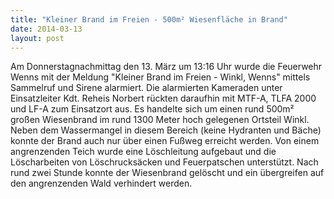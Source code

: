 ```yaml
---
title: "Kleiner Brand im Freien - 500m² Wiesenfläche in Brand"
date: 2014-03-13
layout: post
---
```


Am Donnerstagnachmittag den 13. März um 13:16 Uhr wurde die Feuerwehr Wenns mit der Meldung "Kleiner Brand im Freien - Winkl, Wenns" mittels Sammelruf und Sirene alarmiert. Die alarmierten Kameraden unter Einsatzleiter Kdt. Reheis Norbert rückten daraufhin mit MTF-A, TLFA 2000 und LF-A zum Einsatzort aus. Es handelte sich um einen rund 500m² großen Wiesenbrand im rund 1300 Meter hoch gelegenen Ortsteil Winkl. Neben dem Wassermangel in diesem Bereich (keine Hydranten und Bäche) konnte der Brand auch nur über einen Fußweg erreicht werden. Von einem angrenzenden Teich wurde eine Löschleitung aufgebaut und die Löscharbeiten von Löschrucksäcken und Feuerpatschen unterstützt. Nach rund zwei Stunde konnte der Wiesenbrand gelöscht und ein übergreifen auf den angrenzenden Wald verhindert werden.